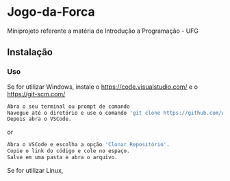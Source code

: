 # Jogo-da-Forca
Miniprojeto referente a matéria de Introdução a Programação - UFG

## Instalação 

### Uso

Se for utilizar Windows, instale o https://code.visualstudio.com/ e o https://git-scm.com/

```bash
Abra o seu terminal ou prompt de comando
Navegue até o diretório e use o comando 'git clone https://github.com/wederf13/Forca.git'
Depois abra o VSCode.
```
or
```bash
Abra o VSCode e escolha a opção 'Clonar Repositório'.
Copie o link do código e cole no espaço.
Salve em uma pasta e abra o arquivo.
```
Se for utilizar Linux, 


